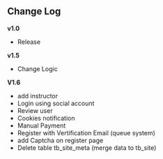 ## Change Log
**v1.0**
* Release

**v1.5**
* Change Logic

**V1.6**
* add instructor
* Login using social account
* Review user
* Cookies notification
* Manual Payment
* Register with Vertification Email (queue system)
* add Captcha on register page
* Delete table tb_site_meta (merge data to tb_site)